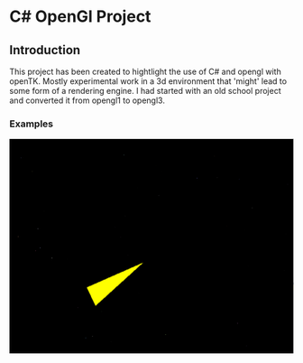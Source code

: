 C# OpenGl Project 
=================

Introduction
------------

This project has been created to hightlight the use of C# and opengl with openTK. Mostly experimental work in a 3d environment that 'might' lead to some form of a rendering engine.  I had started with an old school project and converted it from opengl1 to opengl3.

### Examples
![Rotating Triangle](render001.png "Rotating Triangle")
